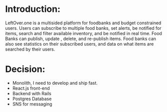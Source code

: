 # Introduction:
LeftOver.one is a multisided platform for foodbanks and budget constrained users.
Users can subscribe to multiple food banks, set alerts, be notified for items, search and filter available inventory, and be notified in real time.
Food Banks can publish, update , delete, and re-publish items. Food banks can also see statistics on their subscribed users, and data on what items are searched by their users.

# Decision:
- Monolith, I need to develop and ship fast.
- React.js front-end
- Backend with Rails
- Postgres Database
- SNS for messaging
